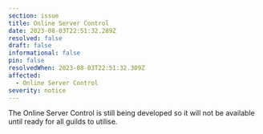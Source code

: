 ```yaml
---
section: issue
title: Online Server Control
date: 2023-08-03T22:51:32.289Z
resolved: false
draft: false
informational: false
pin: false
resolvedWhen: 2023-08-03T22:51:32.309Z
affected:
  - Online Server Control
severity: notice
---
```

T﻿he Online Server Control is still being developed so it will not be available until ready for all guilds to utilise.